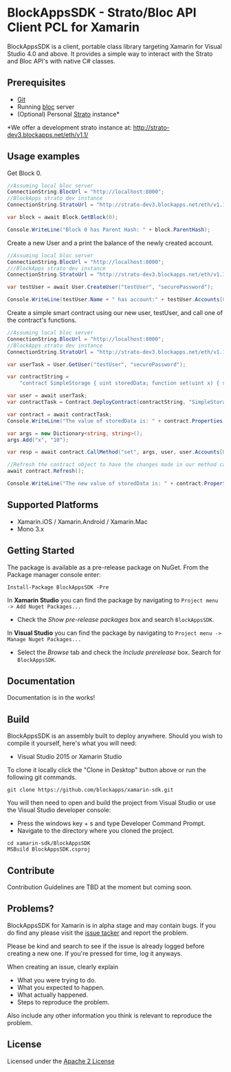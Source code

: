 # BlockAppsSDK - Strato/Bloc API Client PCL for Xamarin


BlockAppsSDK is a client, portable class library targeting Xamarin for Visual Studio 4.0 and above. It provides a simple
way to interact with the Strato and Bloc API's with native C# classes.

## Prerequisites
  * [Git](https://git-scm.com/)
  * Running [bloc](https://github.com/blockapps/bloc) server
  * (Optional) Personal [Strato](https://azure.microsoft.com/en-us/marketplace/partners/consensys/blockapps-strato/) instance*

  \*We offer a development strato instance at: http://strato-dev3.blockapps.net/eth/v1.1/
## Usage examples

Get Block 0.
```c#
//Assuming local bloc server
ConnectionString.BlocUrl = "http://localhost:8000";
//BlockApps strato dev instance
ConnectionString.StratoUrl = "http://strato-dev3.blockapps.net/eth/v1.1/";

var block = await Block.GetBlock(0);

Console.WriteLine("Block 0 has Parent Hash: " + block.ParentHash);
```


Create a new User and a print the balance of the newly created account.

```c#
//Assuming local bloc server
ConnectionString.BlocUrl = "http://localhost:8000";
///BlockApps strato dev instance
ConnectionString.StratoUrl = "http://strato-dev3.blockapps.net/eth/v1.1/";

var testUser = await User.CreateUser("testUser", "securePassword");

Console.WriteLine(testUser.Name + " has account:" + testUser.Accounts[0].Address + " with balance: " + testUser.Accounts[0].Balance);
```

Create a simple smart contract using our new user, testUser, and call
one of the contract's functions.

```c#
//Assuming local bloc server
ConnectionString.BlocUrl = "http://localhost:8000";
//BlockApps strato dev instance
ConnectionString.StratoUrl = "http://strato-dev3.blockapps.net/eth/v1.1/";

var userTask = User.GetUser("testUser", "securePassword");

var contractString =
    "contract SimpleStorage { uint storedData; function set(uint x) { storedData = x; } function get() returns (uint retVal) { return storedData; } }";

var user = await userTask;
var contractTask = Contract.DeployContract(contractString, "SimpleStorage", user, user.Accounts[0]);

var contract = await contractTask;
Console.WriteLine("The value of storedData is: " + contract.Properties["storedData"]);

var args = new Dictionary<string, string>();
args.Add("x", "10");

var resp = await contract.CallMethod("set", args, user, user.Accounts[0].Address, 1);

//Refresh the contract object to have the changes made in our method call
await contract.Refresh();

Console.WriteLine("The new value of storedData is: " + contract.Properties["storedData"]);
```
## Supported Platforms

* Xamarin.iOS / Xamarin.Android / Xamarin.Mac
* Mono 3.x

## Getting Started

The package is available as a pre-release package on NuGet. From the Package
manager console enter:

```
Install-Package BlockAppsSDK -Pre
```

In **Xamarin Studio** you can find the package by navigating to `Project menu -> Add
Nuget Packages...`
* Check the *Show pre-release packages* box and search `BlockAppsSDK`.

In **Visual Studio** you can find the package by navigating to `Project menu -> Manage
Nuget Packages...`
* Select the *Browse* tab and check the *Include prerelease* box. Search for `BlockAppsSDK`.

## Documentation

Documentation is in the works!

## Build

BlockAppsSDK is an assembly built to deploy anywhere. Should you
wish to compile it yourself, here's what you will need:

* Visual Studio 2015 or Xamarin Studio

To clone it locally click the "Clone in Desktop" button above or run the
following git commands.

```
git clone https://github.com/blockapps/xamarin-sdk.git

```

You will then need to open and build the project from Visual Studio
or use the Visual Studio developer console:

  * Press the windows key + s and type Developer Command Prompt.
  * Navigate to the directory where you cloned the project.
```
cd xamarin-sdk/BlockAppsSDK
MSBuild BlockAppsSDK.csproj
```

## Contribute

Contribution Guidelines are TBD at the moment but coming soon.

## Problems?

BlockAppsSDK for Xamarin is in alpha stage and may contain bugs. If you do find
any please visit the
[issue tacker](https://github.com/blockapps/xamarin-sdk/issues) and
report the problem.

Please be kind and search to see if the issue is already logged before creating
a new one. If you're pressed for time, log it anyways.

When creating an issue, clearly explain

* What you were trying to do.
* What you expected to happen.
* What actually happened.
* Steps to reproduce the problem.

Also include any other information you think is relevant to reproduce the
problem.

## License



Licensed under the [Apache 2
License](http://www.apache.org/licenses/LICENSE-2.0)
